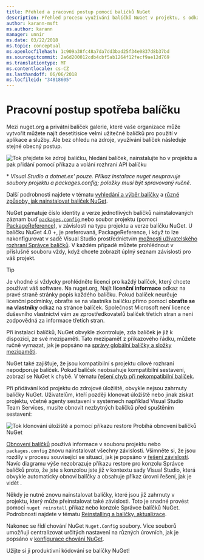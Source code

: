 ```yaml
---
title: Přehled a pracovní postup pomocí balíčků NuGet
description: Přehled procesu využívání balíčků NuGet v projektu, s odkazy na další konkrétní části procesu.
author: karann-msft
ms.author: karann
manager: unnir
ms.date: 03/22/2018
ms.topic: conceptual
ms.openlocfilehash: 1c909a38fc48a7da7dd3bad25f34e0837d8b37bd
ms.sourcegitcommit: 2a6d200012cdb4cbf5ab1264f12fecf9ae12d769
ms.translationtype: MT
ms.contentlocale: cs-CZ
ms.lasthandoff: 06/06/2018
ms.locfileid: "34818605"
---
```

# <a name="package-consumption-workflow"></a>Pracovní postup spotřeba balíčku

Mezi nuget.org a privátní balíček galerie, které vaše organizace může vytvořit můžete najít desetitisíce velmi užitečné balíčků pro použití v aplikace a služby. Ale bez ohledu na zdroje, využívání balíček následuje stejné obecný postup.

![Tok přejdete ke zdroji balíčku, hledání balíček, nainstalujte ho v projektu a pak přidání pomocí příkazu a volání rozhraní API balíčku](media/Overview-01-GeneralFlow.png)

\* _Visual Studio a dotnet.ex' pouze. Příkaz instalace nuget neupravuje soubory projektu a packages.config; položky musí být spravovaný ručně._

Další podrobnosti najdete v tématu [vyhledání a výběr balíčky](../consume-packages/finding-and-choosing-packages.md) a [různé způsoby, jak nainstalovat balíček NuGet](ways-to-install-a-package.md).

NuGet pamatuje číslo identity a verze jednotlivých balíčků nainstalovaných záznam buď [ `packages.config` ](../reference/packages-config.md) nebo soubor projektu (pomocí [PackageReference](../consume-packages/package-references-in-project-files.md)), v závislosti na typu projektu a verze balíčku NuGet. U balíčku NuGet 4.0 +, je preferovaná, PackageReference, i když to lze nakonfigurovat v sadě Visual Studio prostřednictvím [možnosti uživatelského rozhraní Správce balíčků](../tools/package-manager-ui.md). V každém případě můžete prohlédnout v příslušné souboru vždy, když chcete zobrazit úplný seznam závislosti pro váš projekt.

> [!Tip]
> Je vhodné si vždycky prohlédněte licenci pro každý balíček, který chcete používat váš software. Na nuget.org, Najít **licenční informace** odkaz na pravé straně stránky popis každého balíčku. Pokud balíček neurčuje licenční podmínky, obraťte se na vlastníka balíčku přímo pomocí **obraťte se na vlastníky** odkaz na stránce balíček. Společnost Microsoft není licence duševního vlastnictví vám ze zprostředkovatelů balíček třetích stran a není zodpovědná za informace třetích stran.

Při instalaci balíčků, NuGet obvykle zkontroluje, zda balíček je již k dispozici, ze své mezipaměti. Tato mezipaměť z příkazového řádku, můžete ručně vymazat, jak je popsáno na [správy globální balíčky a složky mezipaměti](../consume-packages/managing-the-global-packages-and-cache-folders.md).

NuGet také zajišťuje, že jsou kompatibilní s projektu cílové rozhraní nepodporuje balíček. Pokud balíček neobsahuje kompatibilní sestavení, zobrazí se NuGet k chybě. V tématu [řešení chyb při nekompatibilní balíček](dependency-resolution.md#resolving-incompatible-package-errors).

Při přidávání kód projektu do zdrojové úložiště, obvykle nejsou zahrnuty balíčky NuGet. Uživatelům, kteří později klonovat úložiště nebo jinak získat projektu, včetně agenty sestavení v systémech například Visual Studio Team Services, musíte obnovit nezbytných balíčků před spuštěním sestavení:

![Tok klonování úložiště a pomocí příkazu restore Probíhá obnovení balíčků NuGet](media/Overview-02-RestoreFlow.png)

[Obnovení balíčků](../consume-packages/package-restore.md) používá informace v souboru projektu nebo `packages.config` znovu nainstalovat všechny závislosti. Všimněte si, že jsou rozdíly v procesu související se situací, jak je popsáno v [řešení závislostí](../consume-packages/dependency-resolution.md). Navíc diagramu výše nezobrazuje příkazu restore pro konzolu Správce balíčků proto, že jste s konzolou jste již v kontextu sady Visual Studio, která obvykle automaticky obnoví balíčky a obsahuje příkaz úrovni řešení, jak je vidět .

Někdy je nutné znovu nainstalovat balíčky, které jsou již zahrnuty v projektu, který může přeinstalovat také závislosti. Toto je snadné provést pomocí `nuget reinstall` příkaz nebo konzole Správce balíčků NuGet. Podrobnosti najdete v tématu [Reinstalling a balíčky, aktualizace](../consume-packages/reinstalling-and-updating-packages.md).

Nakonec se řídí chování NuGet `Nuget.Config` soubory. Více souborů umožňují centralizovat určitých nastavení na různých úrovních, jak je popsáno v [konfigurace chování NuGet](../consume-packages/configuring-nuget-behavior.md).

Užijte si ji produktivní kódování se balíčky NuGet!
